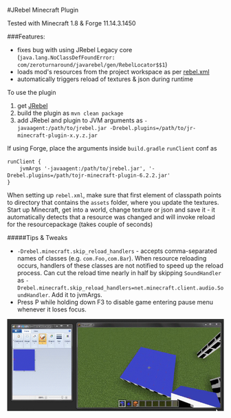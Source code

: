 #JRebel Minecraft Plugin

Tested with Minecraft 1.8 & Forge 11.14.3.1450

###Features:
* fixes bug with using JRebel Legacy core (`java.lang.NoClassDefFoundError: com/zeroturnaround/javarebel/gen/RebelLocator$$1`)
* loads mod's resources from the project workspace as per [rebel.xml](http://manuals.zeroturnaround.com/jrebel/standalone/config.html)
* automatically triggers reload of textures & json during runtime


To use the plugin

1. get [JRebel](https://zeroturnaround.com/software/jrebel/)
2. build the plugin as `mvn clean package`
3. add JRebel and plugin to JVM arguments as `-javaagent:/path/to/jrebel.jar -Drebel.plugins=/path/to/jr-minecraft-plugin-x.y.z.jar`

If using Forge, place the arguments inside `build.gradle` `runClient` conf as
```
runClient {
    jvmArgs '-javaagent:/path/to/jrebel.jar', '-Drebel.plugins=/path/tojr-minecraft-plugin-6.2.2.jar'
}
```

When setting up `rebel.xml`, make sure that first element of classpath points to directory that contains the `assets` folder, where you update the textures.
Start up Minecraft, get into a world, change texture or json and save it - it automatically detects that a resource was changed and will invoke reload for the resourcepackage (takes couple of seconds)

#####Tips & Tweaks

* `-Drebel.minecraft.skip_reload_handlers` - accepts comma-separated names of classes (e.g. `com.Foo,com.Bar`). When resource reloading occurs, handlers of these classes are not notified to speed up the reload process. Can cut the reload time nearly in half by skipping `SoundHandler` as `-Drebel.minecraft.skip_reload_handlers=net.minecraft.client.audio.SoundHandler`. Add it to jvmArgs.
* Press P while holding down F3 to disable game entering pause menu whenever it loses focus.

![](https://raw.githubusercontent.com/henri5/jr-minecraft-plugin/master/plugin_in_action.gif)


